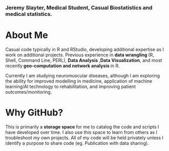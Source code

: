 ### Jeremy Slayter, Medical Student, Casual Biostatistics and medical statistics. 

<h1> About Me </h1>

<p>Casual code typically in R and RStudio, developing additional expertise as I work on additional projects. Previous experience in <b> data wrangling </b> (R, Shell, Command Line, PERL), <b> Data Analysis </b>,<b>Data Visualization</b>, and most recently<b> geo-computation and network analysis </b> in R.</p>

<p>Currently I am studying neuromuscular diseases, although I am exploring the ability for improved modelling in medicine, application of machine learning/AI technology to rehabilitation, and improving patient outcomes/monitoring.</p>

<h1> Why GitHub? </h1>

This is primarily a <b>storage space </b> for me to catalog the code and scripts I have developed over time. I also use this space to learn from others as I troubleshoot my own projects. All of my code will be held privately unless I identify a purpose to share code (eg. Publication with data sharing). 
